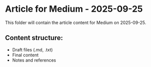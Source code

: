 # Article for Medium - 2025-09-25

This folder will contain the article content for Medium on 2025-09-25.

## Content structure:
- Draft files (.md, .txt)
- Final content
- Notes and references
